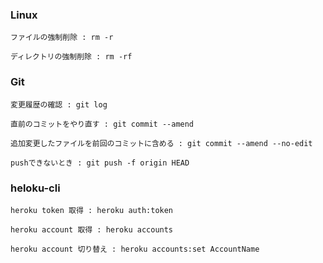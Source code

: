 ### Linux

```shell
ファイルの強制削除 : rm -r

ディレクトリの強制削除 : rm -rf
```

### Git

```shell
変更履歴の確認 : git log

直前のコミットをやり直す : git commit --amend

追加変更したファイルを前回のコミットに含める : git commit --amend --no-edit

pushできないとき : git push -f origin HEAD
```

### heloku-cli

```shell
heroku token 取得 : heroku auth:token

heroku account 取得 : heroku accounts

heroku account 切り替え : heroku accounts:set AccountName
```